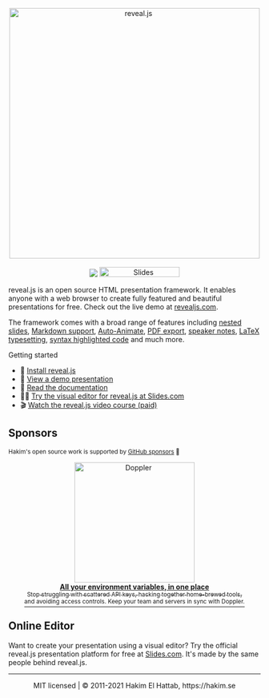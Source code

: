 <p align="center">
  <a href="https://revealjs.com">
  <img src="https://hakim-static.s3.amazonaws.com/reveal-js/logo/v1/reveal-black-text-sticker.png" alt="reveal.js" width="500">
  </a>
  <br><br>
  <a href="https://github.com/hakimel/reveal.js/actions"><img src="https://github.com/hakimel/reveal.js/workflows/tests/badge.svg"></a>
  <a href="https://slides.com/"><img src="https://s3.amazonaws.com/static.slid.es/images/slides-github-banner-320x40.png?1" alt="Slides" width="160" height="20"></a>
</p>

reveal.js is an open source HTML presentation framework. It enables anyone with a web browser to create fully featured and beautiful presentations for free. Check out the live demo at [revealjs.com](https://revealjs.com/).

The framework comes with a broad range of features including [nested slides](https://revealjs.com/vertical-slides/), [Markdown support](https://revealjs.com/markdown/), [Auto-Animate](https://revealjs.com/auto-animate/), [PDF export](https://revealjs.com/pdf-export/), [speaker notes](https://revealjs.com/speaker-view/), [LaTeX typesetting](https://revealjs.com/math/), [syntax highlighted code](https://revealjs.com/code/) and much more.

Getting started
- 🚀 [Install reveal.js](https://revealjs.com/installation)
- 👀 [View a demo presentation](https://revealjs.com/demo)
- 📖 [Read the documentation](https://revealjs.com/markup/)
- 🧑‍🎨 [Try the visual editor for reveal.js at Slides.com](https://slides.com/)
- 🎬 [Watch the reveal.js video course (paid)](https://revealjs.com/course)

## Sponsors
<sup>Hakim's open source work is supported by <a href="https://github.com/sponsors/hakimel">GitHub sponsors</a> 🙌</sup>
<div align="center">
<a href="https://doppler.com/?utm_campaign=github_repo&utm_medium=referral&utm_content=chalk&utm_source=github">
  <div>
    <img src="https://dashboard.doppler.com/imgs/logo-long.svg" width="240" alt="Doppler">
  </div>
  <b>All your environment variables, in one place</b>
  <div>
    <sub>Stop struggling with scattered API keys, hacking together home-brewed tools,</sub>
    <br>
    <sup>and avoiding access controls. Keep your team and servers in sync with Doppler.</sup>
  </div>
</a>
</div>

## Online Editor
Want to create your presentation using a visual editor? Try the official reveal.js presentation platform for free at [Slides.com](https://slides.com). It's made by the same people behind reveal.js.

--- 
<div align="center">
  MIT licensed | © 2011-2021 Hakim El Hattab, https://hakim.se
</div>
